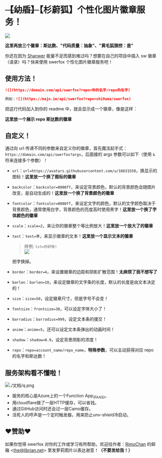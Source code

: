 # ~~【幼盾】~~【杉蔚狐】个性化图片徽章服务！

![](https://unv-shield.librian.net/api/unv_shield?txt=赞美莉沫酱！&scale=4&anime=3)

**这里再放三个徽章：斯达数、"代码质量：抽象"、"黄毛狐狸控：是"**

你还在因为 [Shanwer](https://github.com/Shanwer) 能量不足而感到难过吗？想要在自己的项目中插入 sw 徽章（语录）吗？快来使用 swerfox 个性化图片徽章服务吧！


## 使用方法！


```markdown
![](https://domain.com/api/swerfox?repo=你的名字/repo的名字)

例如：![](https://majo.im/api/swerfox?repo=shi9uma/swerfox)
```

把这行代码加入到你的 readme 中，就会显示成一个徽章，像是这样：

**这里放一个展示 repo 斯达数的徽章**

## 自定义！

通过向 url 传递不同的参数来自定义你的徽章，首先魔法起手式：`https://domain.com/api/swerfox?args`，后面接的 args 参数可以如下（使用 `&` 符来连接多个参数）！

- `url`：`url=https://avatars.githubusercontent.com/u/16631550`，换显示的图标！**这里放一个换了图标的徽章**
    
- `backcolor`：`backcolor=0000ff`，来设定背景颜色，默认的背景颜色会随图片改变，是自动生成的！**这里放一个换了背景颜色的徽章**
    
- `fontcolor`：`fontcolor=0000ff`，来设定文字的颜色，默认的文字颜色取决于背景颜色，通常使用白字，背景颜色的亮度高时使用黑字！**这里放一个换了字体颜色的徽章**
    
- `scale`：`scale=2`，来让你的徽章整个等比例放大！**这里放一个放大了的徽章**
    
- `text`：`text=草`，来显示徽章的文本！**这里放一个显示文本的徽章**
    
    > 样例: `txt=你好呀!`  
    > ![](https://unv-shield.librian.net/api/unv_shield?txt=你好呀!) 
    
    把字换掉。
    
- `border`：`border=4`，来设置徽章的边距和阴影扩散范围！**太麻烦了我不想写了**
    
- `barlen`：`barlen=10`，来设定徽章的文字条的长度，默认的长度是由文本决定的！
    
- `size`：`size=50`，设定徽章尺寸，但是字号不会变！
    
- `fontsize`：`frontsize=30`，可以设定字体大小了！
    
- `barradius`：`barradius=999`，设定文本条的援交！
    
- `anime`：`anime=5`，还可以设定文本条弹出的动画时间！
    
- `shadow`：`shadow=0.9`，设定背景阴影的浓度！

- `repo`：`repo=account_name/repo_name`，**特殊参数**，可以主动获得对应 repo 的名字和斯达数！


## 服务架构看不懂啦！

![./文档/q.png](./文档/q.png)

- 服务的核心是Azure上的一个Function App<sub>(FAAS)</sub>。
- 用cloudflare做了一层HTTP缓存，可以省钱。
- 通过GitHub访问时还会过一层Camo缓存。
- 活死人的呼声是一个定时触发器，用来防止unv-shield冷启动。


## ❤赞助❤

如果你觉得 swerfox 对你的工作或学习有所帮助，欢迎往作者：[RimoChan](https://github.com/RimoChan) 的邮箱 <[the@librian.net](mailto:the@librian.net)> 里发萝莉图片以表达谢意！**（不要发给我！）**
